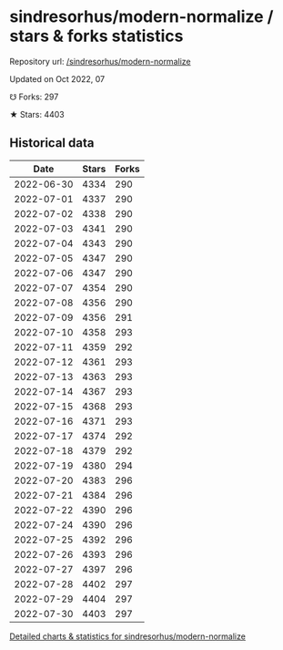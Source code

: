 # sindresorhus/modern-normalize / stars & forks statistics

Repository url: [/sindresorhus/modern-normalize](https://github.com/sindresorhus/modern-normalize)

Updated on Oct 2022, 07

☋ Forks: 297

★ Stars: 4403

## Historical data
| Date | Stars | Forks |
|------|-------|-------|
| 2022-06-30 | 4334 | 290 | 
| 2022-07-01 | 4337 | 290 | 
| 2022-07-02 | 4338 | 290 | 
| 2022-07-03 | 4341 | 290 | 
| 2022-07-04 | 4343 | 290 | 
| 2022-07-05 | 4347 | 290 | 
| 2022-07-06 | 4347 | 290 | 
| 2022-07-07 | 4354 | 290 | 
| 2022-07-08 | 4356 | 290 | 
| 2022-07-09 | 4356 | 291 | 
| 2022-07-10 | 4358 | 293 | 
| 2022-07-11 | 4359 | 292 | 
| 2022-07-12 | 4361 | 293 | 
| 2022-07-13 | 4363 | 293 | 
| 2022-07-14 | 4367 | 293 | 
| 2022-07-15 | 4368 | 293 | 
| 2022-07-16 | 4371 | 293 | 
| 2022-07-17 | 4374 | 292 | 
| 2022-07-18 | 4379 | 292 | 
| 2022-07-19 | 4380 | 294 | 
| 2022-07-20 | 4383 | 296 | 
| 2022-07-21 | 4384 | 296 | 
| 2022-07-22 | 4390 | 296 | 
| 2022-07-24 | 4390 | 296 | 
| 2022-07-25 | 4392 | 296 | 
| 2022-07-26 | 4393 | 296 | 
| 2022-07-27 | 4397 | 296 | 
| 2022-07-28 | 4402 | 297 | 
| 2022-07-29 | 4404 | 297 | 
| 2022-07-30 | 4403 | 297 | 


[Detailed charts & statistics for sindresorhus/modern-normalize](https://reviewgithub.com/rep/sindresorhus/modern-normalize)
